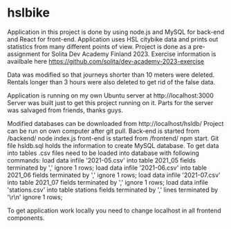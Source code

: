 # hslbike

Application in this project is done by using node.js and MySQL for back-end and React for front-end. Application uses HSL citybike data and prints out statistics from many different points of view. Project is done as a pre-assignment for Solita Dev Academy Finland 2023. Exercise information is availbale here https://github.com/solita/dev-academy-2023-exercise

Data was modified so that journeys shorter than 10 meters were deleted. Rentals longer than 3 hours were also deleted to get rid of the false data.

Application is running on my own Ubuntu server at http://localhost:3000 Server was built just to get this project running on it. Parts for the server was salvaged from friends, thanks guys.

Modified databases can be downloaded from http://localhost/hsldb/ Project can be run on own computer after git pull. Back-end is started from /backend/ node index.js front-end is started from /frontend/ npm start. Git file hsldb.sql holds the information to create MySQL database. To get data into tables .csv files need to be loaded into database with following commands:
load data infile '2021-05.csv' into table 2021_05 fields terminated by ',' ignore 1 rows;
load data infile '2021-06.csv' into table 2021_06 fields terminated by ',' ignore 1 rows;
load data infile '2021-07.csv' into table 2021_07 fields terminated by ',' ignore 1 rows;
load data infile 'stations.csv' into table stations fields terminated by ',' lines terminated by '\r\n' ignore 1 rows;

To get application work locally you need to change localhost in all frontend components.